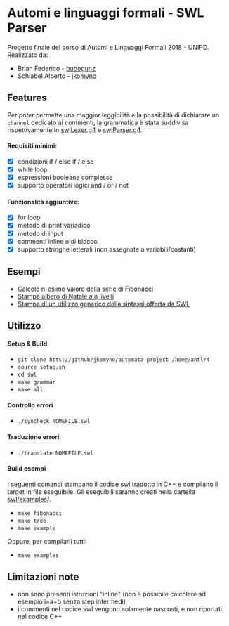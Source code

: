 # Automi e linguaggi formali - SWL Parser

Progetto finale del corso di Automi e Linguaggi Formali 2018 - UNIPD.
Realizzato da:
- Brian Federico - [bubogunz](https://github.com/bubogunz)
- Schiabel Alberto - [jkomyno](https://github.com/jkomyno)

## Features

Per poter permette una maggior leggibilità e la possibilità di dichiarare un `channel` dedicato ai commenti, la grammatica è stata suddivisa
rispettivamente in [swlLexer.g4](swl/swlLexer.g4) e [swlParser.g4](swl/swlParser.g4).

#### Requisiti minimi:

- [x] condizioni if / else if / else
- [x] while loop
- [x] espressioni booleane complesse
- [x] supporto operatori logici and / or / not

#### Funzionalità aggiuntive:

- [x] for loop
- [x] metodo di print variadico
- [x] metodo di input
- [x] commenti inline o di blocco
- [x] supporto stringhe letterali (non assegnate a variabili/costanti)

## Esempi

- [Calcolo n-esimo valore della serie di Fibonacci](swl/examples/fibonacci.swl)
- [Stampa albero di Natale a n livelli](swl/examples/christmasTree.swl)
- [Stampa di un utilizzo generico della sintassi offerta da SWL](swl/examples/example.swl)

## Utilizzo

#### Setup & Build

- `git clone htts://github/jkomyno/automata-project /home/antlr4`
- `source setup.sh`
- `cd swl`
- `make grammar`
- `make all`

#### Controllo errori

- `./syncheck NOMEFILE.swl`

#### Traduzione errori

- `./translate NOMEFILE.swl`

#### Build esempi

I seguenti comandi stampano il codice swl tradotto in C++ e compilano il target in file eseguibile.
Gli eseguibili saranno creati nella cartella [swl/examples/](swl/examples/).

- `make fibonacci`
- `make tree`
- `make example`

Oppure, per compilarli tutti:
- `make examples`

## Limitazioni note

- non sono presenti istruzioni "inline" (non è possibile calcolare ad esempio i=a+b senza step intermedi)
- i commenti nel codice swl vengono solamente nascosti, e non riportati nel codice C++
